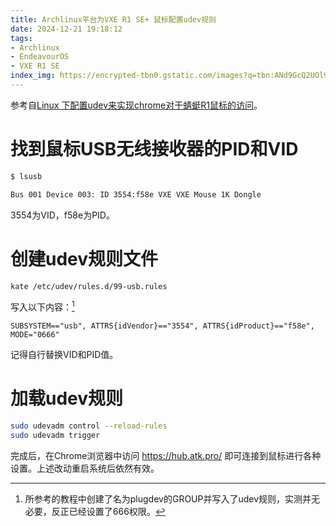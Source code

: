 ```yaml
---
title: Archlinux平台为VXE R1 SE+ 鼠标配置udev规则
date: 2024-12-21 19:18:12
tags:
- Archlinux
- EndeavourOS
- VXE R1 SE
index_img: https://encrypted-tbn0.gstatic.com/images?q=tbn:ANd9GcQ2UOl9KBvZCeXw3n2qR770GGUODJRUDpLcwg&s
---
```

参考自[Linux 下配置udev来实现chrome对于蜻蜓R1鼠标的访问](https://www.cnblogs.com/dingnosakura/p/18274600)。

# 找到鼠标USB无线接收器的PID和VID
```bash
$ lsusb

Bus 001 Device 003: ID 3554:f58e VXE VXE Mouse 1K Dongle
```
3554为VID，f58e为PID。
# 创建udev规则文件
```bash
kate /etc/udev/rules.d/99-usb.rules
```
写入以下内容：[^1]
```udev
SUBSYSTEM=="usb", ATTRS{idVendor}=="3554", ATTRS{idProduct}=="f58e", MODE="0666"
```
记得自行替换VID和PID值。
# 加载udev规则
```bash
sudo udevadm control --reload-rules
sudo udevadm trigger
```

完成后，在Chrome浏览器中访问 https://hub.atk.pro/ 即可连接到鼠标进行各种设置。上述改动重启系统后依然有效。

[^1]:所参考的教程中创建了名为plugdev的GROUP并写入了udev规则，实测并无必要，反正已经设置了666权限。

